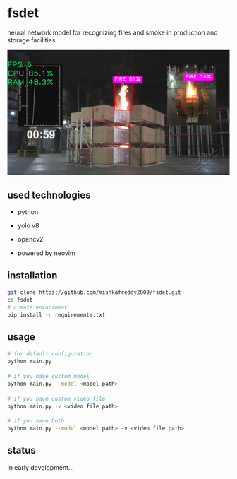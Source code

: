 # fsdet

neural network model for recognizing fires and smoke in production and storage facilities

![showcase](./gitdocs/showcase.png)

## used technologies

- python
- yolo v8
- opencv2

- powered by neovim

## installation

```bash
git clone https://github.com/mishkafreddy2009/fsdet.git
cd fsdet
# create envoriment
pip install -r requirements.txt
```
## usage

```bash
# for default configuration
python main.py

# if you have custom model
python main.py --model <model path>

# if you have custom video file
python main.py -v <video file path>

# if you have both
python main.py --model <model path> -v <video file path>
```

## status

in early development...
